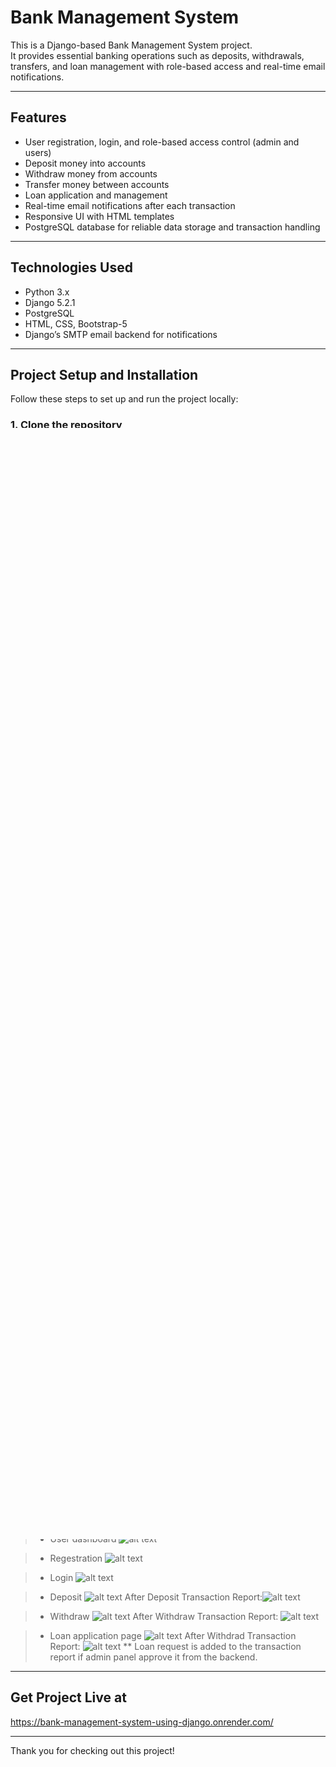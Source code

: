 # Bank Management System

This is a Django-based Bank Management System project.  
It provides essential banking operations such as deposits, withdrawals, transfers, and loan management with role-based access and real-time email notifications.

---

## Features

- User registration, login, and role-based access control (admin and users)
- Deposit money into accounts
- Withdraw money from accounts
- Transfer money between accounts
- Loan application and management
- Real-time email notifications after each transaction
- Responsive UI with HTML templates
- PostgreSQL database for reliable data storage and transaction handling

---

## Technologies Used

- Python 3.x
- Django 5.2.1
- PostgreSQL
- HTML, CSS, Bootstrap-5
- Django’s SMTP email backend for notifications

---

## Project Setup and Installation

Follow these steps to set up and run the project locally:

### 1. Clone the repository

git clone https://github.com/Ishrakul-Tahmid/Bank-Management-System-Using-Django

cd mamar_bank

### 2. Create and activate a virtual environment

python -m venv room1

.\room1\Scripts\activate.bat


### 3. Install necessary packages

pip install -r requirements.txt

### 4. Configure PostgreSQL database

Update your `settings.py` with your PostgreSQL credentials:

DATABASES = {
    'default': {
        'ENGINE': 'django.db.backends.postgresql',
        
        'NAME': 'your_db_name',
        'USER': 'your_db_user',
        'PASSWORD': 'your_password',
        'HOST': 'localhost',
        'PORT': '5432',
    }
}

### 5. Apply database migrations

python manage.py makemigrations

python manage.py migrate

### 6. (Optional) Create a superuser for admin access

python manage.py createsuperuser

Follow the prompts to create admin credentials.

### 7. Run the development server

python manage.py runserver


## Project Structure Overview

* mamar_bank/ — main Django project folder

  * settings.py — project settings including database and email configurations
  * urls.py — project-level URL routing
* accounts/ — user authentication and role management

  * models.py — user-related models
  * views.py — user registration, login, logout, and profile
  * urls.py — accounts-related URL routing
* transactions/ — deposit, withdrawal, and transfer logic

  * models.py — transaction models
  * views.py — transaction handling views
  * urls.py — transaction URLs
* loans/ — loan application and management

  * models.py — loan models
  * views.py — loan-related views
  * urls.py — loan URLs
* templates/ — HTML templates for UI
* static/ — static files like CSS and JavaScript
* manage.py — Django management script


## Admin Panel

You can manage users, transactions, loans, and other data through the Django admin panel at:

[http://127.0.0.1:8000/admin/]

Use the superuser credentials to log in.

```
## Email Notification Setup

Configure your email backend in `settings.py` for sending notifications:

EMAIL_BACKEND = 'django.core.mail.backends.smtp.EmailBackend'
EMAIL_HOST = 'smtp.your-email-provider.com'
EMAIL_PORT = 587
EMAIL_USE_TLS = True
EMAIL_HOST_USER = 'your-email@example.com'
EMAIL_HOST_PASSWORD = 'your-email-password'
DEFAULT_FROM_EMAIL = 'your-email@example.com'
```
---

## Project Views

> * User dashboard
![alt text](image-5.png)

> * Regestration
![alt text](image-6.png)

> * Login
![alt text](image-8.png)

> * Deposit
![alt text](image-9.png)
After Deposit Transaction Report:![alt text](image-10.png)

> * Withdraw
![alt text](image-11.png)
After Withdraw Transaction Report: ![alt text](image-12.png)

> * Loan application page
![alt text](image-13.png)
After Withdrad Transaction Report: ![alt text](image-14.png)
** Loan request is added to the transaction report if admin panel approve it from the backend.

---

## Get Project Live at

https://bank-management-system-using-django.onrender.com/

---

Thank you for checking out this project!

